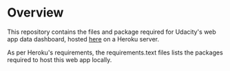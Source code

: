 # Overview #
This repository contains the files and package required for Udacity's web app data dashboard, hosted <a href='https://matt-udacity-web-app1.herokuapp.com/'>here</a> on a Heroku server.

As per Heroku's requirements, the requirements.text files lists the packages required to host this web app locally.
